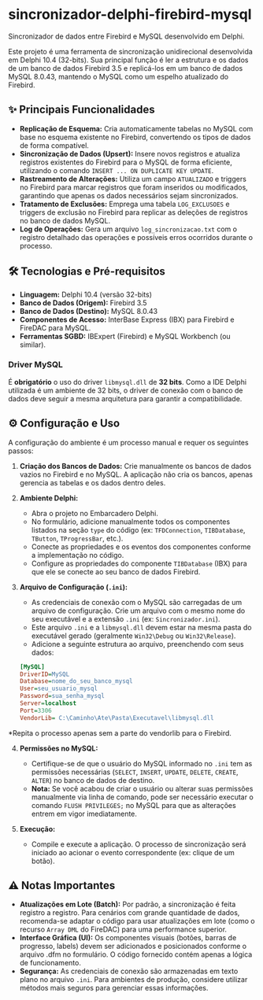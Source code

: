 # sincronizador-delphi-firebird-mysql

Sincronizador de dados entre Firebird e MySQL desenvolvido em Delphi.

Este projeto é uma ferramenta de sincronização unidirecional desenvolvida em Delphi 10.4 (32-bits). Sua principal função é ler a estrutura e os dados de um banco de dados Firebird 3.5 e replicá-los em um banco de dados MySQL 8.0.43, mantendo o MySQL como um espelho atualizado do Firebird.

## ✨ Principais Funcionalidades

* **Replicação de Esquema:** Cria automaticamente tabelas no MySQL com base no esquema existente no Firebird, convertendo os tipos de dados de forma compatível.
* **Sincronização de Dados (Upsert):** Insere novos registros e atualiza registros existentes do Firebird para o MySQL de forma eficiente, utilizando o comando `INSERT ... ON DUPLICATE KEY UPDATE`.
* **Rastreamento de Alterações:** Utiliza um campo `ATUALIZADO` e triggers no Firebird para marcar registros que foram inseridos ou modificados, garantindo que apenas os dados necessários sejam sincronizados.
* **Tratamento de Exclusões:** Emprega uma tabela `LOG_EXCLUSOES` e triggers de exclusão no Firebird para replicar as deleções de registros no banco de dados MySQL.
* **Log de Operações:** Gera um arquivo `log_sincronizacao.txt` com o registro detalhado das operações e possíveis erros ocorridos durante o processo.

## 🛠️ Tecnologias e Pré-requisitos

* **Linguagem:** Delphi 10.4 (versão 32-bits)
* **Banco de Dados (Origem):** Firebird 3.5
* **Banco de Dados (Destino):** MySQL 8.0.43
* **Componentes de Acesso:** InterBase Express (IBX) para Firebird e FireDAC para MySQL.
* **Ferramentas SGBD:** IBExpert (Firebird) e MySQL Workbench (ou similar).

### Driver MySQL

É **obrigatório** o uso do driver `libmysql.dll` de **32 bits**. Como a IDE Delphi utilizada é um ambiente de 32 bits, o driver de conexão com o banco de dados deve seguir a mesma arquitetura para garantir a compatibilidade.

## ⚙️ Configuração e Uso

A configuração do ambiente é um processo manual e requer os seguintes passos:

1.  **Criação dos Bancos de Dados:** Crie manualmente os bancos de dados vazios no Firebird e no MySQL. A aplicação não cria os bancos, apenas gerencia as tabelas e os dados dentro deles.

2.  **Ambiente Delphi:**
    * Abra o projeto no Embarcadero Delphi.
    * No formulário, adicione manualmente todos os componentes listados na seção `type` do código (ex: `TFDConnection`, `TIBDatabase`, `TButton`, `TProgressBar`, etc.).
    * Conecte as propriedades e os eventos dos componentes conforme a implementação no código.
    * Configure as propriedades do componente `TIBDatabase` (IBX) para que ele se conecte ao seu banco de dados Firebird.

3.  **Arquivo de Configuração (`.ini`):**
    * As credenciais de conexão com o MySQL são carregadas de um arquivo de configuração. Crie um arquivo com o mesmo nome do seu executável e a extensão `.ini` (ex: `Sincronizador.ini`).
    * Este arquivo `.ini` e a `libmysql.dll` devem estar na mesma pasta do executável gerado (geralmente `Win32\Debug` ou `Win32\Release`).
    * Adicione a seguinte estrutura ao arquivo, preenchendo com seus dados:

    ```ini
    [MySQL]
    DriverID=MySQL
    Database=nome_do_seu_banco_mysql
    User=seu_usuario_mysql
    Password=sua_senha_mysql
    Server=localhost
    Port=3306
    VendorLib= C:\Caminho\Ate\Pasta\Executavel\libmysql.dll
    ```
   *Repita o processo apenas sem a parte do vendorlib para o Firebird.

   
4.  **Permissões no MySQL:**
    * Certifique-se de que o usuário do MySQL informado no `.ini` tem as permissões necessárias (`SELECT`, `INSERT`, `UPDATE`, `DELETE`, `CREATE`, `ALTER`) no banco de dados de destino.
    * **Nota:** Se você acabou de criar o usuário ou alterar suas permissões manualmente via linha de comando, pode ser necessário executar o comando `FLUSH PRIVILEGES;` no MySQL para que as alterações entrem em vigor imediatamente.

5.  **Execução:**
    * Compile e execute a aplicação. O processo de sincronização será iniciado ao acionar o evento correspondente (ex: clique de um botão).

## ⚠️ Notas Importantes

* **Atualizações em Lote (Batch):** Por padrão, a sincronização é feita registro a registro. Para cenários com grande quantidade de dados, recomenda-se adaptar o código para usar atualizações em lote (como o recurso `Array DML` do FireDAC) para uma performance superior.
* **Interface Gráfica (UI):** Os componentes visuais (botões, barras de progresso, labels) devem ser adicionados e posicionados conforme o arquivo .dfm no formulário. O código fornecido contém apenas a lógica de funcionamento.
* **Segurança:** As credenciais de conexão são armazenadas em texto plano no arquivo `.ini`. Para ambientes de produção, considere utilizar métodos mais seguros para gerenciar essas informações.

